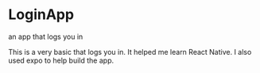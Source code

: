 # LoginApp
an app that logs you in

This is a very basic that logs you in. It helped me learn React Native. I also used expo to help build the app.
